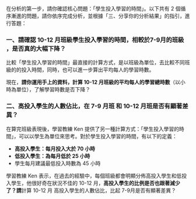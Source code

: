 在分析的第一步，請你確認核心問題：「學生投入學習的時間」。以下共有 2 個循序漸進的問題，請你依序完成分析，並根據「三、分享你的分析結果」的指引，進行答題：

### **一、請確認 10-12 月班級學生投入學習的時間，相較於7-9月的班級 ，是否真的大幅下降？**

比較「學生投入學習的時間」最直接的計算方式，是以班級為單位，去比較不同班級的的投入時間，同時，也可以進一步算出平均每人的學習時數。

現在，**請你運用手上的資料，計算 10-12 月班級的平均每人的學習總時數**（以小時為單位），了解學習時數是否下降？

### **二、高投入學生的人數佔比，在 7-9 月班 和 10-12 月班是否有顯著差異？**

在算完班級表現後，學習教練 Ken 提供了另一種計算方式：「學生投入學習的時間」，可以以學生為單位來思考。對於學生投入學習的時間，有以下的定義：

- **高投入學生：每月投入大於 70 小時**
- **低投入學生：為每月低於 25 小時**
- 學生每月建議最低投入時數為 45 小時

學習教練 Ken 表示，在過去的經驗中，每個班級都會明顯分佈高投入學生和低投入學生，他很好奇在狀況不佳的 10-12 月，**高投入學生的比例是否也跟著減少了？請**計算 10-12 月 高投入學生的人數佔比，比起 7-9月是否有顯著差異？
